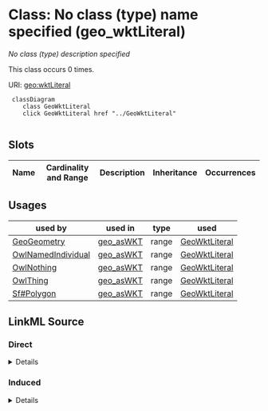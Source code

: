 

# Class: No class (type) name specified (geo_wktLiteral)


_No class (type) description specified_






This class occurs 0 times.


URI: [geo:wktLiteral](http://www.opengis.net/ont/geosparql#wktLiteral)






```mermaid
 classDiagram
    class GeoWktLiteral
    click GeoWktLiteral href "../GeoWktLiteral"
      
```




<!-- no inheritance hierarchy -->


## Slots

| Name | Cardinality and Range | Description | Inheritance | Occurrences |
| ---  | --- | --- | --- | --- |





## Usages

| used by | used in | type | used |
| ---  | --- | --- | --- |
| [GeoGeometry](../classes/GeoGeometry.md) | [geo_asWKT](../slots/geo_asWKT.md) | range | [GeoWktLiteral](../classes/GeoWktLiteral.md) |
| [OwlNamedIndividual](../classes/OwlNamedIndividual.md) | [geo_asWKT](../slots/geo_asWKT.md) | range | [GeoWktLiteral](../classes/GeoWktLiteral.md) |
| [OwlNothing](../classes/OwlNothing.md) | [geo_asWKT](../slots/geo_asWKT.md) | range | [GeoWktLiteral](../classes/GeoWktLiteral.md) |
| [OwlThing](../classes/OwlThing.md) | [geo_asWKT](../slots/geo_asWKT.md) | range | [GeoWktLiteral](../classes/GeoWktLiteral.md) |
| [Sf#Polygon](../classes/Sf#Polygon.md) | [geo_asWKT](../slots/geo_asWKT.md) | range | [GeoWktLiteral](../classes/GeoWktLiteral.md) |











## LinkML Source

<!-- TODO: investigate https://stackoverflow.com/questions/37606292/how-to-create-tabbed-code-blocks-in-mkdocs-or-sphinx -->

### Direct

<details>

```yaml
name: geo_wktLiteral
conforms_to: No schema conformance document specified
annotations:
  count:
    tag: count
    value: 0
description: No class (type) description specified
title: No class (type) name specified
from_schema: spatial-kg
rank: 1000
class_uri: geo:wktLiteral

```
</details>

### Induced

<details>

```yaml
name: geo_wktLiteral
conforms_to: No schema conformance document specified
annotations:
  count:
    tag: count
    value: 0
description: No class (type) description specified
title: No class (type) name specified
from_schema: spatial-kg
rank: 1000
class_uri: geo:wktLiteral

```
</details>